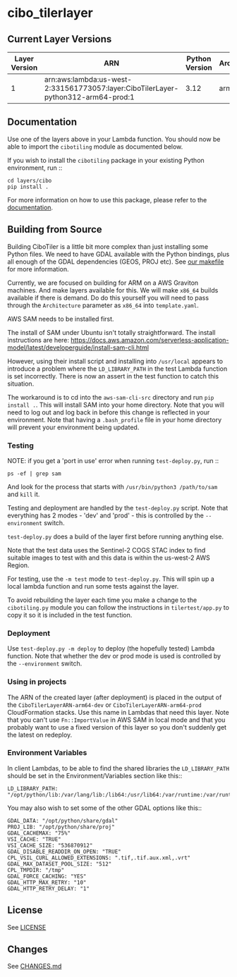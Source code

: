 # cibo_tilerlayer

## Current Layer Versions

| Layer Version | ARN | Python Version | Architecture |
| ------------- | --- | -------------- | ------------ |
| 1 | arn:aws:lambda:us-west-2:331561773057:layer:CiboTilerLayer-python312-arm64-prod:1 | 3.12 | arm64 |

## Documentation 

Use one of the layers above in your Lambda function. You should now be able to import the 
`cibotiling` module as documented below.

If you wish to install the `cibotiling` package in your existing Python environment, run ::

    cd layers/cibo
    pip install .


For more information on how to use this package, please refer to the [documentation](https://cibotilerlayer.readthedocs.io/).


## Building from Source

Building CiboTiler is a little bit more complex than just installing some Python files.
We need to have GDAL available with the Python bindings, plus all enough of the GDAL 
dependencies (GEOS, PROJ etc). See [our makefile](https://github.com/cibolabs/cibo_tilerlayer/blob/main/layers/cibo/Makefile)
for more information.

Currently, we are focused on building for ARM on a AWS Graviton machines. And make layers
available for this. We will make `x86_64` builds available if there is demand. Do do this yourself
you will need to pass through the `Architecture` parameter as `x86_64` into `template.yaml`.

AWS SAM needs to be installed first. 

The install of SAM under Ubuntu isn't totally straightforward. The install
instructions are here: https://docs.aws.amazon.com/serverless-application-model/latest/developerguide/install-sam-cli.html

However, using their install script and installing into `/usr/local` appears to 
introduce a problem where the `LD_LIBRARY_PATH` in the test Lambda function is set 
incorrectly. There is now an assert in the test function to catch this situation.

The workaround is to cd into the `aws-sam-cli-src` directory and run `pip install .`.
This will install SAM into your home directory. Note that you will need to log out
and log back in before this change is reflected in your environment. Note that 
having a `.bash_profile` file in your home directory will prevent your environment being updated.

### Testing

NOTE: if you get a 'port in use' error when running `test-deploy.py`, run ::

	ps -ef | grep sam

And look for the process that starts with `/usr/bin/python3 /path/to/sam` and
`kill` it.

Testing and deployment are handled by the `test-deploy.py` script. Note that everything
has 2 modes - 'dev' and 'prod' - this is controlled by the `--environment` switch.

`test-deploy.py` does a build of the layer first before running anything else. 

Note that the test data uses the Sentinel-2 COGS STAC index to find suitable images
to test with and this data is within the us-west-2 AWS Region.

For testing, use the `-m test` mode to `test-deploy.py`. This will spin up a local 
lambda function and run some tests against the layer.

To avoid rebuilding the layer each time you make a change to the `cibotiling.py` module
you can follow the instructions in `tilertest/app.py` to copy it so it is included
in the test function.

### Deployment

Use `test-deploy.py -m deploy` to deploy (the hopefully tested) Lambda function. 
Note that whether the dev or prod mode is used is controlled by the `--environment` switch.

### Using in projects

The ARN of the created layer (after deployment) is placed in the output of the `CiboTilerLayerARN-arm64-dev`
or `CiboTilerLayerARN-arm64-prod` CloudFormation stacks. Use this name in Lambdas that need this
layer. Note that you can't use `Fn::ImportValue` in AWS SAM in local mode and that 
you probably want to use a fixed version of this layer so you don't suddenly get the 
latest on redeploy.

### Environment Variables

In client Lambdas, to be able to find the shared libraries the `LD_LIBRARY_PATH` should be set 
in the Environment/Variables section like this::

    LD_LIBRARY_PATH: "/opt/python/lib:/var/lang/lib:/lib64:/usr/lib64:/var/runtime:/var/runtime/lib:/var/task:/opt/lib"

You may also wish to set some of the other GDAL options like this::

    GDAL_DATA: "/opt/python/share/gdal"
    PROJ_LIB: "/opt/python/share/proj"
    GDAL_CACHEMAX: "75%"
    VSI_CACHE: "TRUE"
    VSI_CACHE_SIZE: "536870912"
    GDAL_DISABLE_READDIR_ON_OPEN: "TRUE"
    CPL_VSIL_CURL_ALLOWED_EXTENSIONS: ".tif,.tif.aux.xml,.vrt"
    GDAL_MAX_DATASET_POOL_SIZE: "512"
    CPL_TMPDIR: "/tmp"
    GDAL_FORCE_CACHING: "YES"
    GDAL_HTTP_MAX_RETRY: "10"
    GDAL_HTTP_RETRY_DELAY: "1"
    
## License

See [LICENSE](https://github.com/cibolabs/cibo_tilerlayer/blob/main/LICENSE)

## Changes

See [CHANGES.md](https://github.com/cibolabs/cibo_tilerlayer/blob/main/CHANGES.md)
